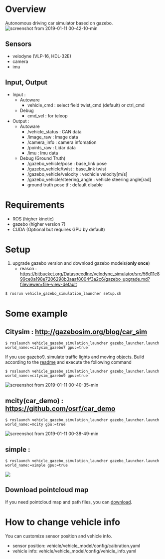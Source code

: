 # Overview
Autonomous driving car simulator based on gazebo.
![screenshot from 2019-01-11 00-42-10-min](https://user-images.githubusercontent.com/8327598/50984661-bed3f780-1545-11e9-9af6-071ddd1cec76.png)

## Sensors
- velodyne (VLP-16, HDL-32E)
- camera
- imu

## Input, Output
- Input :
  -  Autoware
     - vehicle_cmd : select field twist_cmd (default) or ctrl_cmd
  - Debug
    - cmd_vel : for teleop
- Output : 
  - Autoware
    - /vehicle_status : CAN data
    - /image_raw : Image data
    - /camera_info : camera infomation
    - /points_raw : Lidar data
    - /imu : Imu data
  - Debug (Ground Truth)
    - /gazebo_vehicle/pose : base_link pose
    - /gazebo_vehicle/twist : base_link twist
    - /gazebo_vehicle/velocity : vechicle velocity[m/s]
    - /gazebo_vehicle/steering_angle : vehicle steering angle[rad]
    - ground truth pose tf : default disable

# **Requirements**
- ROS (higher kinetic)
- gazebo (higher version 7)
- CUDA (Optional but requires GPU by default)

# Setup
1. upgrade gazebo version and download gazebo models(**only once**)
   -  reason : https://bitbucket.org/DataspeedInc/velodyne_simulator/src/56d11e899ce0a198e7206298b3aaaf8004f3a2c6/gazebo_upgrade.md?fileviewer=file-view-default
```
$ rosrun vehicle_gazebo_simulation_launcher setup.sh
```

# Some example
## **Citysim** : http://gazebosim.org/blog/car_sim
```
$ roslaunch vehicle_gazebo_simulation_launcher gazebo_launcher.launch world_name:=citysim_gazebo7 gpu:=true
```

If you use gazebo9, simulate traffic lights and moving objects.
Build according to the [readme](https://github.com/CPFL/osrf_citysim) and execute the following command
```
$ roslaunch vehicle_gazebo_simulation_launcher gazebo_launcher.launch world_name:=citysim_gazebo9 gpu:=true
```

![screenshot from 2019-01-11 00-40-35-min](https://user-images.githubusercontent.com/8327598/50985197-19ba1e80-1547-11e9-98d1-284b3172c064.png)
## **mcity(car_demo)** : https://github.com/osrf/car_demo
```
$ roslaunch vehicle_gazebo_simulation_launcher gazebo_launcher.launch world_name:=mcity gpu:=true
```
![screenshot from 2019-01-11 00-38-49-min](https://user-images.githubusercontent.com/8327598/50985258-3e15fb00-1547-11e9-91d4-3b826b82136e.png)

## **simple** :
```
$ roslaunch vehicle_gazebo_simulation_launcher gazebo_launcher.launch world_name:=simple gpu:=true
```
[![](https://img.youtube.com/vi/wIzZ25XJI2M/0.jpg)](https://www.youtube.com/watch?v=wIzZ25XJI2M)

##  Download pointcloud map
If you need pointcloud map and path files, you can [download](https://drive.google.com/open?id=1yu8s885HDkJp3IbMV06KWim2ZdUxIoIF).  

# How to change vehicle info
You can customize sensor position and vehicle info.
- sensor position: vehicle/vehicle_model/config/caibration.yaml
- vehicle info: vehicle/vehicle_model/config/vehicle_info.yaml
